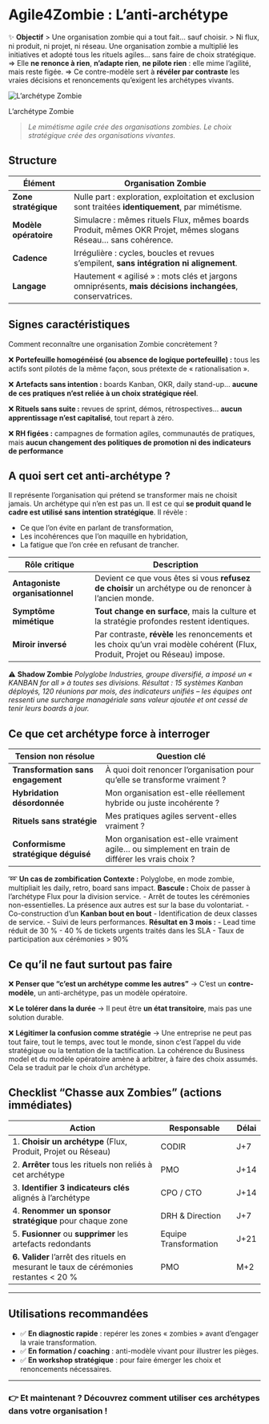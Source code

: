 # Agile4Zombie : L’anti-archétype



✨ **Objectif** > Une organisation zombie qui a tout fait… sauf choisir. > Ni flux, ni produit, ni projet, ni réseau. Une organisation zombie a multiplié les initiatives et adopté tous les rituels agiles… sans faire de choix stratégique. ⇒ Elle **ne renonce à rien**, **n’adapte rien**, **ne pilote rien** : elle mime l’agilité, mais reste figée. ⇒ Ce contre-modèle sert à **révéler par contraste** les vraies décisions et renoncements qu’exigent les archétypes vivants.

![L’archétype Zombie](Agile4Zombie%20L%E2%80%99anti-arche%CC%81type%201db90eaf28ff802ebcecd01e11f22848/image.png)

L’archétype Zombie

> *Le mimétisme agile crée des organisations zombies. Le choix stratégique crée des organisations vivantes.*
> 

## Structure

| **Élément** | **Organisation Zombie** |
| --- | --- |
| **Zone stratégique** | Nulle part : exploration, exploitation et exclusion sont traitées **identiquement**, par mimétisme. |
| **Modèle opératoire** | Simulacre : mêmes rituels Flux, mêmes boards Produit, mêmes OKR Projet, mêmes slogans Réseau… sans cohérence. |
| **Cadence** | Irrégulière : cycles, boucles et revues s’empilent, **sans intégration ni alignement**. |
| **Langage** | Hautement « agilisé » : mots clés et jargons omniprésents, **mais décisions inchangées**, conservatrices. |

## Signes caractéristiques

Comment reconnaître une organisation Zombie concrètement ?

❌ **Portefeuille homogénéisé (ou absence de logique portefeuille) :** tous les actifs sont pilotés de la même façon, sous prétexte de « rationalisation ».

❌ **Artefacts sans intention :** boards Kanban, OKR, daily stand-up… **aucune de ces pratiques n’est reliée à un choix stratégique réel**.

❌ **Rituels sans suite :** revues de sprint, démos, rétrospectives… **aucun apprentissage n’est capitalisé**, tout repart à zéro.

❌ **RH figées :** campagnes de formation agiles, communautés de pratiques, mais **aucun changement des politiques de promotion ni des indicateurs de performance**

## A quoi sert cet anti-archétype ?

Il représente l’organisation qui prétend se transformer mais ne choisit jamais. Un archétype qui n’en est pas un. Il est ce qui **se produit quand le cadre est utilisé sans intention stratégique**. Il révèle :

- Ce que l’on évite en parlant de transformation,
- Les incohérences que l’on maquille en hybridation,
- La fatigue que l’on crée en refusant de trancher.

| **Rôle critique** | **Description** |
| --- | --- |
| **Antagoniste organisationnel** | Devient ce que vous êtes si vous **refusez de choisir** un archétype ou de renoncer à l’ancien monde. |
| **Symptôme mimétique** | **Tout change en surface**, mais la culture et la stratégie profondes restent identiques. |
| **Miroir inversé** | Par contraste, **révèle** les renoncements et les choix qu’un vrai modèle cohérent (Flux, Produit, Projet ou Réseau) impose. |

⚠️ **Shadow Zombie** *Polyglobe Industries, groupe diversifié, a imposé un « KANBAN for all » à toutes ses divisions. Résultat : 15 systèmes Kanban déployés, 120 réunions par mois, des indicateurs unifiés – les équipes ont ressenti une surcharge managériale sans valeur ajoutée et ont cessé de tenir leurs boards à jour.*

## Ce que cet archétype force à interroger

| Tension non résolue | Question clé |
| --- | --- |
| **Transformation sans engagement** | À quoi doit renoncer l’organisation pour qu’elle se transforme vraiment ? |
| **Hybridation désordonnée** | Mon organisation est-elle réellement hybride ou juste incohérente ? |
| **Rituels sans stratégie** | Mes pratiques agiles servent-elles vraiment ? |
| **Conformisme stratégique déguisé** | Mon organisation est-elle vraiment agile… ou simplement en train de différer les vrais choix ? |

➿ **Un cas de zombification** **Contexte :** Polyglobe, en mode zombie, multipliait les daily, retro, board sans impact. **Bascule :** Choix de passer à l’archétype Flux pour la division service. - Arrêt de toutes les cérémonies non-essentielles. La présence aux autres est sur la base du volontariat. - Co-construction d’un **Kanban bout en bout** - Identification de deux classes de service. - Suivi de leurs performances. **Résultat en 3 mois :** - Lead time réduit de 30 % - 40 % de tickets urgents traités dans les SLA - Taux de participation aux cérémonies > 90%

## Ce qu’il ne faut surtout pas faire

❌ **Penser que “c’est un archétype comme les autres”** → C’est un **contre-modèle**, un anti-archétype, pas un modèle opératoire.

❌ **Le tolérer dans la durée** → Il peut être **un état transitoire**, mais pas une solution durable.

❌ **Légitimer la confusion comme stratégie** → Une entreprise ne peut pas tout faire, tout le temps, avec tout le monde, sinon c’est l’appel du vide stratégique ou la tentation de la tactification. La cohérence du Business model et du modèle opératoire amène à arbitrer, à faire des choix assumés. Cela se traduit par le choix d’un archétype.

## Checklist “Chasse aux Zombies” (actions immédiates)

| Action | Responsable | Délai |
| --- | --- | --- |
| 1. **Choisir un archétype** (Flux, Produit, Projet ou Réseau) | CODIR | J+7 |
| 2. **Arrêter** tous les rituels non reliés à cet archétype | PMO | J+14 |
| 3. **Identifier 3 indicateurs clés** alignés à l’archétype | CPO / CTO | J+14 |
| 4. **Renommer un sponsor stratégique** pour chaque zone | DRH & Direction | J+7 |
| 5. **Fusionner** ou **supprimer** les artefacts redondants | Equipe Transformation | J+21 |
| **6. Valider** l’arrêt des rituels en mesurant le taux de cérémonies restantes < 20 % | PMO | M+2 |

---

## Utilisations recommandées

- ✅ **En diagnostic rapide** : repérer les zones « zombies » avant d’engager la vraie transformation.
- ✅ **En formation / coaching** : anti-modèle vivant pour illustrer les pièges.
- ✅ **En workshop stratégique** : pour faire émerger les choix et renoncements nécessaires.

---

### 👉 Et maintenant ? Découvrez comment utiliser ces archétypes dans votre organisation !
